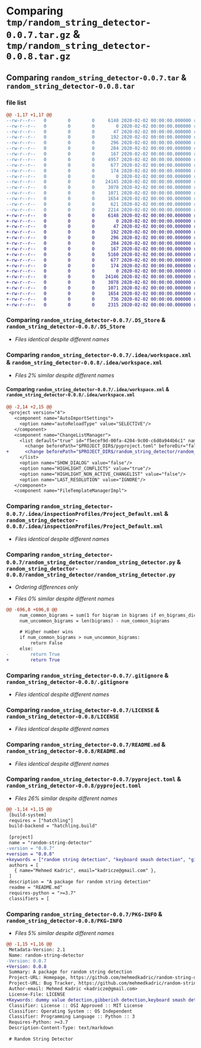 # Comparing `tmp/random_string_detector-0.0.7.tar.gz` & `tmp/random_string_detector-0.0.8.tar.gz`

## Comparing `random_string_detector-0.0.7.tar` & `random_string_detector-0.0.8.tar`

### file list

```diff
@@ -1,17 +1,17 @@
--rw-r--r--   0        0        0     6148 2020-02-02 00:00:00.000000 random_string_detector-0.0.7/.DS_Store
--rw-r--r--   0        0        0        0 2020-02-02 00:00:00.000000 random_string_detector-0.0.7/setup.py
--rw-r--r--   0        0        0       47 2020-02-02 00:00:00.000000 random_string_detector-0.0.7/.idea/.gitignore
--rw-r--r--   0        0        0      192 2020-02-02 00:00:00.000000 random_string_detector-0.0.7/.idea/misc.xml
--rw-r--r--   0        0        0      296 2020-02-02 00:00:00.000000 random_string_detector-0.0.7/.idea/modules.xml
--rw-r--r--   0        0        0      284 2020-02-02 00:00:00.000000 random_string_detector-0.0.7/.idea/random-string-detector.iml
--rw-r--r--   0        0        0      167 2020-02-02 00:00:00.000000 random_string_detector-0.0.7/.idea/vcs.xml
--rw-r--r--   0        0        0     4957 2020-02-02 00:00:00.000000 random_string_detector-0.0.7/.idea/workspace.xml
--rw-r--r--   0        0        0      677 2020-02-02 00:00:00.000000 random_string_detector-0.0.7/.idea/inspectionProfiles/Project_Default.xml
--rw-r--r--   0        0        0      174 2020-02-02 00:00:00.000000 random_string_detector-0.0.7/.idea/inspectionProfiles/profiles_settings.xml
--rw-r--r--   0        0        0        0 2020-02-02 00:00:00.000000 random_string_detector-0.0.7/random_string_detector/__init__.py
--rw-r--r--   0        0        0    24145 2020-02-02 00:00:00.000000 random_string_detector-0.0.7/random_string_detector/random_string_detector.py
--rw-r--r--   0        0        0     3078 2020-02-02 00:00:00.000000 random_string_detector-0.0.7/.gitignore
--rw-r--r--   0        0        0     1071 2020-02-02 00:00:00.000000 random_string_detector-0.0.7/LICENSE
--rw-r--r--   0        0        0     1654 2020-02-02 00:00:00.000000 random_string_detector-0.0.7/README.md
--rw-r--r--   0        0        0      621 2020-02-02 00:00:00.000000 random_string_detector-0.0.7/pyproject.toml
--rw-r--r--   0        0        0     2214 2020-02-02 00:00:00.000000 random_string_detector-0.0.7/PKG-INFO
+-rw-r--r--   0        0        0     6148 2020-02-02 00:00:00.000000 random_string_detector-0.0.8/.DS_Store
+-rw-r--r--   0        0        0        0 2020-02-02 00:00:00.000000 random_string_detector-0.0.8/setup.py
+-rw-r--r--   0        0        0       47 2020-02-02 00:00:00.000000 random_string_detector-0.0.8/.idea/.gitignore
+-rw-r--r--   0        0        0      192 2020-02-02 00:00:00.000000 random_string_detector-0.0.8/.idea/misc.xml
+-rw-r--r--   0        0        0      296 2020-02-02 00:00:00.000000 random_string_detector-0.0.8/.idea/modules.xml
+-rw-r--r--   0        0        0      284 2020-02-02 00:00:00.000000 random_string_detector-0.0.8/.idea/random-string-detector.iml
+-rw-r--r--   0        0        0      167 2020-02-02 00:00:00.000000 random_string_detector-0.0.8/.idea/vcs.xml
+-rw-r--r--   0        0        0     5160 2020-02-02 00:00:00.000000 random_string_detector-0.0.8/.idea/workspace.xml
+-rw-r--r--   0        0        0      677 2020-02-02 00:00:00.000000 random_string_detector-0.0.8/.idea/inspectionProfiles/Project_Default.xml
+-rw-r--r--   0        0        0      174 2020-02-02 00:00:00.000000 random_string_detector-0.0.8/.idea/inspectionProfiles/profiles_settings.xml
+-rw-r--r--   0        0        0        0 2020-02-02 00:00:00.000000 random_string_detector-0.0.8/random_string_detector/__init__.py
+-rw-r--r--   0        0        0    24146 2020-02-02 00:00:00.000000 random_string_detector-0.0.8/random_string_detector/random_string_detector.py
+-rw-r--r--   0        0        0     3078 2020-02-02 00:00:00.000000 random_string_detector-0.0.8/.gitignore
+-rw-r--r--   0        0        0     1071 2020-02-02 00:00:00.000000 random_string_detector-0.0.8/LICENSE
+-rw-r--r--   0        0        0     1654 2020-02-02 00:00:00.000000 random_string_detector-0.0.8/README.md
+-rw-r--r--   0        0        0      736 2020-02-02 00:00:00.000000 random_string_detector-0.0.8/pyproject.toml
+-rw-r--r--   0        0        0     2315 2020-02-02 00:00:00.000000 random_string_detector-0.0.8/PKG-INFO
```

### Comparing `random_string_detector-0.0.7/.DS_Store` & `random_string_detector-0.0.8/.DS_Store`

 * *Files identical despite different names*

### Comparing `random_string_detector-0.0.7/.idea/workspace.xml` & `random_string_detector-0.0.8/.idea/workspace.xml`

 * *Files 2% similar despite different names*

#### Comparing `random_string_detector-0.0.7/.idea/workspace.xml` & `random_string_detector-0.0.8/.idea/workspace.xml`

```diff
@@ -2,14 +2,15 @@
 <project version="4">
   <component name="AutoImportSettings">
     <option name="autoReloadType" value="SELECTIVE"/>
   </component>
   <component name="ChangeListManager">
     <list default="true" id="f5ecef9d-00fa-4204-9c00-c6d0a944b6c1" name="Changes" comment="">
       <change beforePath="$PROJECT_DIR$/pyproject.toml" beforeDir="false" afterPath="$PROJECT_DIR$/pyproject.toml" afterDir="false"/>
+      <change beforePath="$PROJECT_DIR$/random_string_detector/random_string_detector.py" beforeDir="false" afterPath="$PROJECT_DIR$/random_string_detector/random_string_detector.py" afterDir="false"/>
     </list>
     <option name="SHOW_DIALOG" value="false"/>
     <option name="HIGHLIGHT_CONFLICTS" value="true"/>
     <option name="HIGHLIGHT_NON_ACTIVE_CHANGELIST" value="false"/>
     <option name="LAST_RESOLUTION" value="IGNORE"/>
   </component>
   <component name="FileTemplateManagerImpl">
```

### Comparing `random_string_detector-0.0.7/.idea/inspectionProfiles/Project_Default.xml` & `random_string_detector-0.0.8/.idea/inspectionProfiles/Project_Default.xml`

 * *Files identical despite different names*

### Comparing `random_string_detector-0.0.7/random_string_detector/random_string_detector.py` & `random_string_detector-0.0.8/random_string_detector/random_string_detector.py`

 * *Ordering differences only*

 * *Files 0% similar despite different names*

```diff
@@ -696,8 +696,8 @@
     num_common_bigrams = sum(1 for bigram in bigrams if en_bigrams_dict.get(bigram, 0) > threshold)
     num_uncommon_bigrams = len(bigrams) - num_common_bigrams
 
     # Higher number wins
     if num_common_bigrams > num_uncommon_bigrams:
         return False
     else:
-        return True
+        return True
```

### Comparing `random_string_detector-0.0.7/.gitignore` & `random_string_detector-0.0.8/.gitignore`

 * *Files identical despite different names*

### Comparing `random_string_detector-0.0.7/LICENSE` & `random_string_detector-0.0.8/LICENSE`

 * *Files identical despite different names*

### Comparing `random_string_detector-0.0.7/README.md` & `random_string_detector-0.0.8/README.md`

 * *Files identical despite different names*

### Comparing `random_string_detector-0.0.7/pyproject.toml` & `random_string_detector-0.0.8/pyproject.toml`

 * *Files 26% similar despite different names*

```diff
@@ -1,14 +1,15 @@
 [build-system]
 requires = ["hatchling"]
 build-backend = "hatchling.build"
 
 [project]
 name = "random-string-detector"
-version = "0.0.7"
+version = "0.0.8"
+keywords = ["random string detection", "keyboard smash detection", "gibberish detection", "dummy value detection"]
 authors = [
   { name="Mehmed Kadric", email="kadricze@gmail.com" },
 ]
 description = "A package for random string detection"
 readme = "README.md"
 requires-python = ">=3.7"
 classifiers = [
```

### Comparing `random_string_detector-0.0.7/PKG-INFO` & `random_string_detector-0.0.8/PKG-INFO`

 * *Files 5% similar despite different names*

```diff
@@ -1,15 +1,16 @@
 Metadata-Version: 2.1
 Name: random-string-detector
-Version: 0.0.7
+Version: 0.0.8
 Summary: A package for random string detection
 Project-URL: Homepage, https://github.com/mehmedkadric/random-string-detector
 Project-URL: Bug Tracker, https://github.com/mehmedkadric/random-string-detector/issues
 Author-email: Mehmed Kadric <kadricze@gmail.com>
 License-File: LICENSE
+Keywords: dummy value detection,gibberish detection,keyboard smash detection,random string detection
 Classifier: License :: OSI Approved :: MIT License
 Classifier: Operating System :: OS Independent
 Classifier: Programming Language :: Python :: 3
 Requires-Python: >=3.7
 Description-Content-Type: text/markdown
 
 # Random String Detector
```

